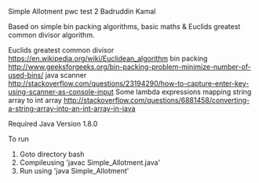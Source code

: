 Simple Allotment pwc test 2 Badruddin Kamal

Based on simple bin packing algorithms, basic maths & Euclids greatest common divisor algorithm.


Euclids greatest common divisor https://en.wikipedia.org/wiki/Euclidean_algorithm
bin packing http://www.geeksforgeeks.org/bin-packing-problem-minimize-number-of-used-bins/
java scanner http://stackoverflow.com/questions/23194290/how-to-capture-enter-key-using-scanner-as-console-input
Some lambda expressions mapping string array to int array http://stackoverflow.com/questions/6881458/converting-a-string-array-into-an-int-array-in-java
 
Required Java Version 1.8.0
 
 To run
 1. Goto directory bash
 2. Compileusing 'javac Simple_Allotment.java'
 3. Run using 'java Simple_Allotment'